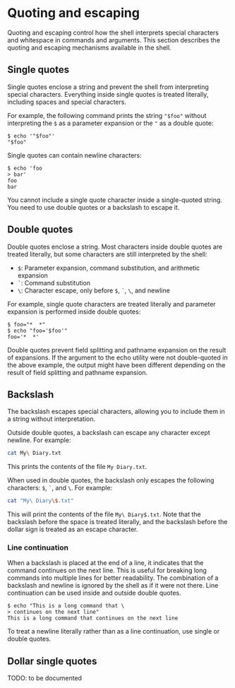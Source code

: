 # Quoting and escaping

Quoting and escaping control how the shell interprets special characters and whitespace in commands and arguments. This section describes the quoting and escaping mechanisms available in the shell.

## Single quotes

Single quotes enclose a string and prevent the shell from interpreting special characters. Everything inside single quotes is treated literally, including spaces and special characters.

For example, the following command prints the string `"$foo"` without interpreting the `$` as a parameter expansion or the `"` as a double quote:

```shell
$ echo '"$foo"'
"$foo"
```

Single quotes can contain newline characters:

```shell
$ echo 'foo
> bar'
foo
bar
```

You cannot include a single quote character inside a single-quoted string. You need to use double quotes or a backslash to escape it.

## Double quotes

Double quotes enclose a string. Most characters inside double quotes are treated literally, but some characters are still interpreted by the shell:

- `$`: Parameter expansion, command substitution, and arithmetic expansion
- `` ` ``: Command substitution
- `\`: Character escape, only before `$`, `` ` ``, `\`, and newline

For example, single quote characters are treated literally and parameter expansion is performed inside double quotes:

```shell
$ foo="*  *"
$ echo "foo='$foo'"
foo='*  *'
```

Double quotes prevent field splitting and pathname expansion on the result of expansions. If the argument to the echo utility were not double-quoted in the above example, the output might have been different depending on the result of field splitting and pathname expansion.

## Backslash

The backslash escapes special characters, allowing you to include them in a string without interpretation.

Outside double quotes, a backslash can escape any character except newline. For example:

```bash
cat My\ Diary.txt
```

This prints the contents of the file `My Diary.txt`.

When used in double quotes, the backslash only escapes the following characters: `$`, `` ` ``, and `\`. For example:

```bash
cat "My\ Diary\$.txt"
```

This will print the contents of the file `My\ Diary$.txt`. Note that the backslash before the space is treated literally, and the backslash before the dollar sign is treated as an escape character.

### Line continuation

When a backslash is placed at the end of a line, it indicates that the command continues on the next line. This is useful for breaking long commands into multiple lines for better readability. The combination of a backslash and newline is ignored by the shell as if it were not there. Line continuation can be used inside and outside double quotes.

```shell
$ echo "This is a long command that \
> continues on the next line"
This is a long command that continues on the next line
```

To treat a newline literally rather than as a line continuation, use single or double quotes.

## Dollar single quotes

TODO: to be documented
